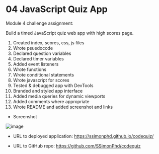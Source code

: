 # 04 JavaScript Quiz App

Module 4 challenge assignment:

Build a timed JavaScript quiz web app with high scores page. 

1. Created index, scores, css, js files 
2. Wrote psuedocode
3. Declared question variables
4. Declared timer variables
5. Added event listeners
6. Wrote functions 
7. Wrote conditional statements
8. Wrote javascript for scores
9. Tested & debugged app with DevTools
10. Branded and styled app interface
11. Added media queries for dynamic viewports
12. Added comments where appropriate
13. Wrote README and added screenshot and links

- Screenshot

![image](https://user-images.githubusercontent.com/60651145/186778899-5db196a5-dc0a-4a20-a82b-7a86f542217a.png)

- URL to deployed application:
https://ssimonphd.github.io/codequiz/

- URL to GitHub repo:
https://github.com/SSimonPhd/codequiz